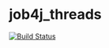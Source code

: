 # job4j_threads

[![Build Status](https://travis-ci.org/astolbin/job4j_threads.svg?branch=master)](https://travis-ci.org/astolbin/job4j_threads)